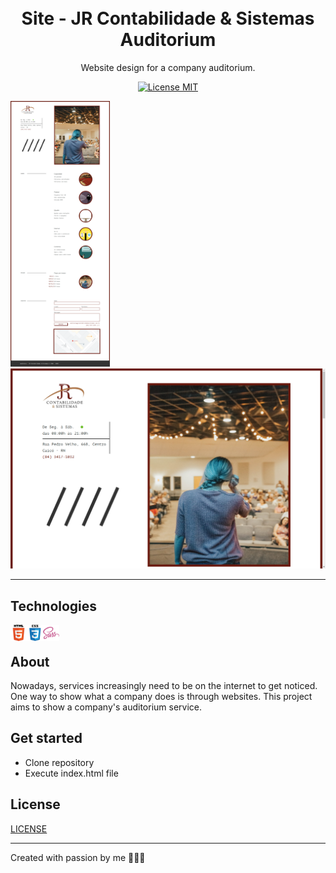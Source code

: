 <h1 align="center">
<br>
Site - JR Contabilidade & Sistemas Auditorium
</h1>

<p align="center">
Website design for a company auditorium.</p>

<p align="center">
  <a href="https://opensource.org/licenses/MIT">
    <img src="https://img.shields.io/badge/License-MIT-blue.svg" alt="License MIT">
  </a>
</p>

<div>
  <img src="repo/imgs/image1.png" alt="demo" height="425">
  <img src="repo/imgs/image2.png" alt="demo">
</div>

<hr />

## Technologies

<img align="left" alt="HTML5" width="26px" src="https://raw.githubusercontent.com/github/explore/80688e429a7d4ef2fca1e82350fe8e3517d3494d/topics/html/html.png" />
<img align="left" alt="CSS3" width="26px" src="https://raw.githubusercontent.com/github/explore/80688e429a7d4ef2fca1e82350fe8e3517d3494d/topics/css/css.png" />
<img align="left" alt="Sass" width="26px" src="https://raw.githubusercontent.com/github/explore/80688e429a7d4ef2fca1e82350fe8e3517d3494d/topics/sass/sass.png" />
<br>

## About

Nowadays, services increasingly need to be on the internet to get noticed. One way to show what a company does is through websites. This project aims to show a company's auditorium service.

## Get started

- Clone repository
- Execute index.html file

## License

[LICENSE](https://opensource.org/licenses/MIT)

---

Created with passion by me 👨🏻‍💻
